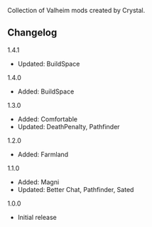 Collection of Valheim mods created by Crystal.

## Changelog
1.4.1

* Updated: BuildSpace

1.4.0

* Added: BuildSpace

1.3.0

* Added: Comfortable
* Updated: DeathPenalty, Pathfinder

1.2.0

* Added: Farmland

1.1.0

* Added: Magni
* Updated: Better Chat, Pathfinder, Sated

1.0.0

* Initial release
